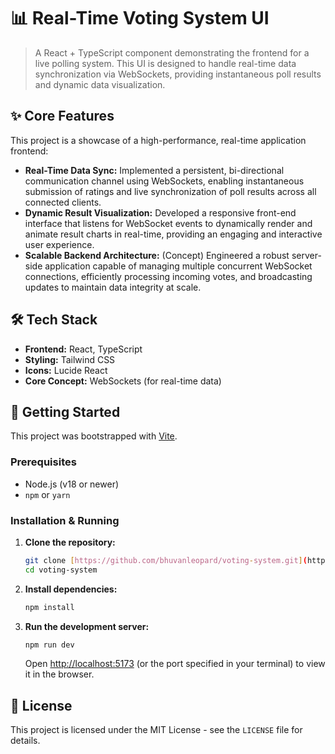 # 📊 Real-Time Voting System UI

> A React + TypeScript component demonstrating the frontend for a live polling system. This UI is designed to handle real-time data synchronization via WebSockets, providing instantaneous poll results and dynamic data visualization.

## ✨ Core Features

This project is a showcase of a high-performance, real-time application frontend:

* **Real-Time Data Sync:** Implemented a persistent, bi-directional communication channel using WebSockets, enabling instantaneous submission of ratings and live synchronization of poll results across all connected clients.
* **Dynamic Result Visualization:** Developed a responsive front-end interface that listens for WebSocket events to dynamically render and animate result charts in real-time, providing an engaging and interactive user experience.
* **Scalable Backend Architecture:** (Concept) Engineered a robust server-side application capable of managing multiple concurrent WebSocket connections, efficiently processing incoming votes, and broadcasting updates to maintain data integrity at scale.

## 🛠️ Tech Stack

* **Frontend:** React, TypeScript
* **Styling:** Tailwind CSS
* **Icons:** Lucide React
* **Core Concept:** WebSockets (for real-time data)

## 🚀 Getting Started

This project was bootstrapped with [Vite](https://vitejs.dev/).

### Prerequisites

* Node.js (v18 or newer)
* `npm` or `yarn`

### Installation & Running

1.  **Clone the repository:**
    ```sh
    git clone [https://github.com/bhuvanleopard/voting-system.git](https://github.com/bhuvanleopard/voting-system.git)
    cd voting-system
    ```

2.  **Install dependencies:**
    ```sh
    npm install
    ```

3.  **Run the development server:**
    ```sh
    npm run dev
    ```
    Open [http://localhost:5173](http://localhost:5173) (or the port specified in your terminal) to view it in the browser.

## 📄 License

This project is licensed under the MIT License - see the `LICENSE` file for details.

